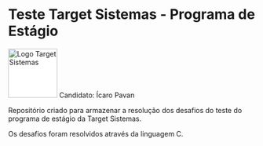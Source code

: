 # Teste Target Sistemas - Programa de Estágio
<img style="background-color: #FFFFFF; height: 100px;" src="https://attachments.gupy.io/production/companies/519/career/574/images/logo.png" alt="Logo Target Sistemas">
Candidato: Ícaro Pavan

Repositório criado para armazenar a resolução dos desafios do teste do programa de estágio da Target Sistemas.

Os desafios foram resolvidos através da linguagem C.
